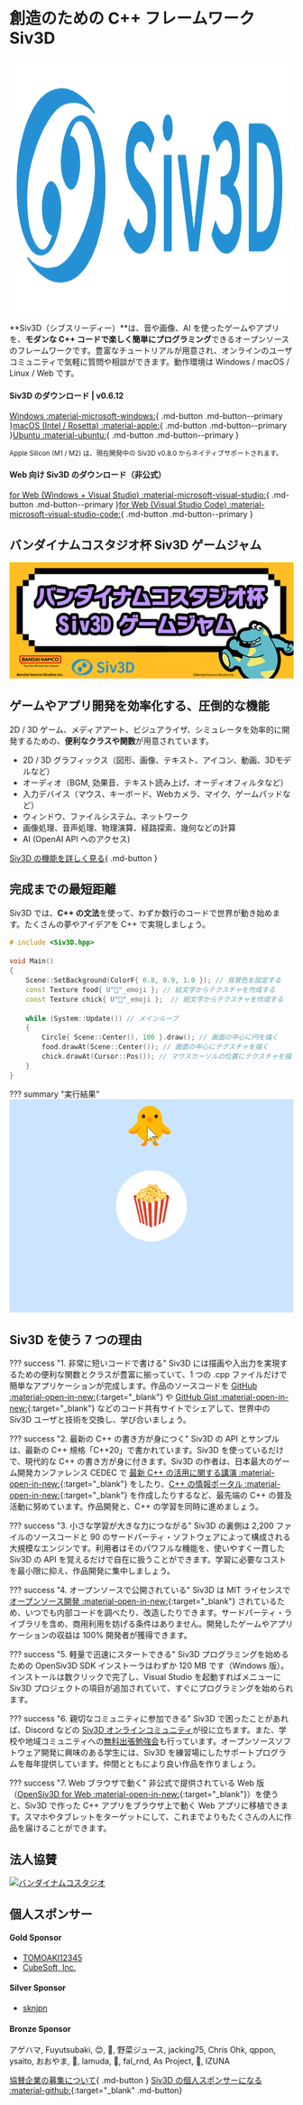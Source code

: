 # 創造のための C++ フレームワーク Siv3D
<div class="logo"><img src="https://raw.githubusercontent.com/Siv3D/siv3d.site.resource/main/v6/logo/logo.png" width="1450" height="450"></div>

**Siv3D（シブスリーディー）**は、音や画像、AI を使ったゲームやアプリを、**モダンな C++ コードで楽しく簡単にプログラミング**できるオープンソースのフレームワークです。豊富なチュートリアルが用意され、オンラインのユーザコミュニティで気軽に質問や相談ができます。動作環境は Windows / macOS / Linux / Web です。

#### Siv3D のダウンロード | v0.6.12

[Windows :material-microsoft-windows:](download/windows.md){ .md-button .md-button--primary }[macOS (Intel / Rosetta) :material-apple:](download/macos.md){ .md-button .md-button--primary }[Ubuntu :material-ubuntu:](download/ubuntu.md){ .md-button .md-button--primary }

<small>Apple Silicon (M1 / M2) は、現在開発中の Siv3D v0.8.0 からネイティブサポートされます。</small>

#### Web 向け Siv3D のダウンロード（非公式）

[for Web (Windows + Visual Studio) :material-microsoft-visual-studio:](download/web.md){ .md-button .md-button--primary }[for Web (Visual Studio Code) :material-microsoft-visual-studio-code:](download/web.md){ .md-button .md-button--primary }


## バンダイナムコスタジオ杯 Siv3D ゲームジャム

<a href="https://bandainamcostudios.connpass.com/event/295239/" target="_blank"><img src="https://raw.githubusercontent.com/Siv3D/siv3d.site.resource/main/v7/bnscup2023.png" alt="バンダイナムコスタジオ杯 | Siv3D ゲームジャム"></a>


## ゲームやアプリ開発を効率化する、圧倒的な機能
2D / 3D ゲーム、メディアアート、ビジュアライザ、シミュレータを効率的に開発するための、**便利なクラスや関数**が用意されています。

- 2D / 3D グラフィックス（図形、画像、テキスト、アイコン、動画、3Dモデルなど）
- オーディオ（BGM, 効果音、テキスト読み上げ、オーディオフィルタなど）
- 入力デバイス（マウス、キーボード、Webカメラ、マイク、ゲームパッドなど）
- ウィンドウ、ファイルシステム、ネットワーク
- 画像処理、音声処理、物理演算、経路探索、幾何などの計算
- AI (OpenAI API へのアクセス)

[Siv3D の機能を詳しく見る](features.md){ .md-button }


## 完成までの最短距離
Siv3D では、**C++ の文法**を使って、わずか数行のコードで世界が動き始めます。たくさんの夢やアイデアを C++ で実現しましょう。

```cpp
# include <Siv3D.hpp>

void Main()
{
	Scene::SetBackground(ColorF{ 0.8, 0.9, 1.0 }); // 背景色を設定する
	const Texture food{ U"🍿"_emoji }; // 絵文字からテクスチャを作成する
	const Texture chick{ U"🐥"_emoji };	// 絵文字からテクスチャを作成する

	while (System::Update()) // メインループ
	{
		Circle{ Scene::Center(), 100 }.draw(); // 画面の中心に円を描く
		food.drawAt(Scene::Center()); // 画面の中心にテクスチャを描く
		chick.drawAt(Cursor::Pos()); // マウスカーソルの位置にテクスチャを描く
	}
}
```

??? summary "実行結果"
    ![](https://raw.githubusercontent.com/Siv3D/siv3d.site.resource/main/v6/demo/chick.gif)


## Siv3D を使う 7 つの理由

??? success "1. 非常に短いコードで書ける"
	Siv3D には描画や入出力を実現するための便利な関数とクラスが豊富に揃っていて、1 つの .cpp ファイルだけで簡単なアプリケーションが完成します。作品のソースコードを [GitHub :material-open-in-new:](https://github.com/){:target="_blank"} や [GitHub Gist :material-open-in-new:](https://gist.github.com/){:target="_blank"} などのコード共有サイトでシェアして、世界中の Siv3D ユーザと技術を交換し、学び合いましょう。

??? success "2. 最新の C++ の書き方が身につく"
	Siv3D の API とサンプルは、最新の C++ 規格「C++20」で書かれています。Siv3D を使っているだけで、現代的な C++ の書き方が身に付きます。Siv3D の作者は、日本最大のゲーム開発カンファレンス CEDEC で [最新 C++ の活用に関する講演 :material-open-in-new:](https://speakerdeck.com/cpp/cedec2020){:target="_blank"} をしたり、[C++ の情報ポータル :material-open-in-new:](https://cppmap.github.io/){:target="_blank"} を作成したりするなど、最先端の C++ の普及活動に努めています。作品開発と、C++ の学習を同時に進めましょう。

??? success "3. 小さな学習が大きな力につながる"
	Siv3D の裏側は 2,200 ファイルのソースコードと 90 のサードパーティ・ソフトウェアによって構成される大規模なエンジンです。利用者はそのパワフルな機能を、使いやすく一貫した Siv3D の API を覚えるだけで自在に扱うことができます。学習に必要なコストを最小限に抑え、作品開発に集中しましょう。

??? success "4. オープンソースで公開されている"
	Siv3D は MIT ライセンスで [オープンソース開発 :material-open-in-new:](https://github.com/Siv3D/OpenSiv3D){:target="_blank"} されているため、いつでも内部コードを調べたり、改造したりできます。サードパーティ・ライブラリを含め、商用利用を妨げる条件はありません。開発したゲームやアプリケーションの収益は 100% 開発者が獲得できます。

??? success "5. 軽量で迅速にスタートできる"
	Siv3D プログラミングを始めるための OpenSiv3D SDK インストーラはわずか 120 MB です（Windows 版）。インストールは数クリックで完了し、Visual Studio を起動すればメニューに Siv3D プロジェクトの項目が追加されていて、すぐにプログラミングを始められます。

??? success "6. 親切なコミュニティに参加できる"
	Siv3D で困ったことがあれば、Discord などの [Siv3D オンラインコミュニティ](community/community.md)が役に立ちます。また、学校や地域コミュニティへの[無料出張勉強会](community/community.md)も行っています。オープンソースソフトウェア開発に興味のある学生には、Siv3D を練習場にしたサポートプログラムを毎年提供しています。仲間とともにより良い作品を作りましょう。

??? success "7. Web ブラウザで動く"
	非公式で提供されている Web 版（[OpenSiv3D for Web :material-open-in-new:](https://siv3d.kamenokosoft.com/docs/ja/){:target="_blank"}）を使うと、Siv3D で作った C++ アプリをブラウザ上で動く Web アプリに移植できます。スマホやタブレットをターゲットにして、これまでよりもたくさんの人に作品を届けることができます。


## 法人協賛
<div class="sponsor"><a href="https://www.bandainamcostudios.com/" target="_blank"><img src="https://siv3d.jp/sponsors/バンダイナムコスタジオ.png" alt="バンダイナムコスタジオ"></a></div>

## 個人スポンサー

#### Gold Sponsor 
- [TOMOAKI12345](https://github.com/TOMOAKI12345)
- [CubeSoft, Inc.](https://www.cube-soft.jp/)

#### Silver Sponsor
- [sknjpn](https://twitter.com/sknjpn)

#### Bronze Sponsor
アゲハマ, Fuyutsubaki, 😊, 🐝, 野菜ジュース, jacking75, Chris Ohk, qppon, ysaito, おおやま, 🍵, lamuda, 🌻, fal_rnd, As Project, 🍑, IZUNA


[協賛企業の募集について](sponsorship/corporate-sponsor.md){ .md-button } [Siv3D の個人スポンサーになる :material-github:](https://github.com/sponsors/Reputeless){:target="_blank" .md-button} 
